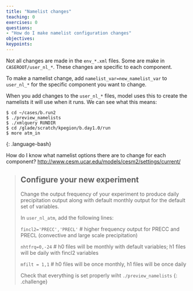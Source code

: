```yaml
---
title: "Namelist changes"
teaching: 0
exercises: 0 
questions:
- "How do I make namelist configuration changes"
objectives:
keypoints:
---
```

Not all changes are made in the `env_*.xml` files. Some are make in `CASEROOT/user_nl_*`.  These changes are specific to each component.  

To make a namelist change, add `namelist_var=new_namelist_var` to `user_nl_*` for the specific component you want to change.

When you add changes to the `user_nl_*` files, model uses this to create the namelists it will use when it runs.  We can see what this means:

~~~
$ cd ~/cases/b.run2
$ ./preview_namelists
$ ./xmlquery RUNDIR
$ cd /glade/scratch/kpegion/b.day1.0/run
$ more atm_in
~~~
{: .language-bash}

How do I know what namelist options there are to change for each component?
http://www.cesm.ucar.edu/models/cesm2/settings/current/


> ## Configure your new experiment
>
> Change the output frequency of your experiment to produce daily precipitation output
> along with default monthly output for the default set of variables.
>
> In `user_nl_atm`, add the following lines:
>
> `fincl2='PRECC','PRECL'` # higher frequency output for PRECC and PRECL (convective and large scale precipitation)
>
> `nhtfrq=0,-24` # h0 files will be monthly with default variables; h1 files will be daily with fincl2 variables
>
> `mfilt = 1,1` # h0 files will be once monthly, h1 files will be once daily
>
> Check that everything is set properly wiht `./preview_namelists`
{: .challenge}

